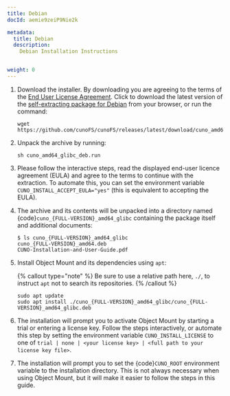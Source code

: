 ```yaml
---
title: Debian
docId: aemie9zeiP9Nie2k

metadata:
  title: Debian
  description:
    Debian Installation Instructions


weight: 0
---
```


1. Download the installer. By downloading you are agreeing to the terms of the [End User License Agreement](https://cuno.io/cunoFS-EULA). Click to download the latest version of the [self-extracting package for Debian](https://github.com/cunoFS/cunoFS/releases/latest/download/cuno_amd64_glibc_deb.run) from your browser, or run the command:

   ```console
   wget https://github.com/cunoFS/cunoFS/releases/latest/download/cuno_amd64_glibc_deb.run
   ```

2. Unpack the archive by running:

   ```console
   sh cuno_amd64_glibc_deb.run
   ```

3. Please follow the interactive steps, read the displayed end-user licence agreement (EULA) and agree to the terms to continue with the extraction. To automate this, you can set the environment variable `CUNO_INSTALL_ACCEPT_EULA="yes"` (this is equivalent to accepting the EULA).

4. The archive and its contents will be unpacked into a directory named {code}`cuno_{FULL-VERSION}_amd64_glibc` containing the package itself and additional documents:

   ```console
   $ ls cuno_{FULL-VERSION}_amd64_glibc
   cuno_{FULL-VERSION}_amd64.deb
   CUNO-Installation-and-User-Guide.pdf
   ```

5. Install Object Mount and its dependencies using `apt`:

   {% callout type="note"  %}
   Be sure to use a relative path here, `./`, to instruct `apt` not to search its repositories.
   {% /callout %}

   ```console
   sudo apt update
   sudo apt install ./cuno_{FULL-VERSION}_amd64_glibc/cuno_{FULL-VERSION}_amd64_glibc.deb
   ```

6. The installation will prompt you to activate Object Mount by starting a trial or entering a license key. Follow the steps interactively, or automate this step by setting the environment variable `CUNO_INSTALL_LICENSE` to one of `trial | none | <your license key> | <full path to your license key file>`.

7. The installation will prompt you to set the {code}`CUNO_ROOT` environment variable to the installation directory. This is not always necessary when using Object Mount, but it will make it easier to follow the steps in this guide.

